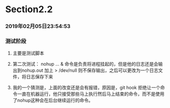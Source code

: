 # Section2.2


### 2019年02月05日23:54:53

### 测试阶段

1. 主要是测试脚本

2. 第二次测试：
nohup ... & 命令是负责将进程挂起的，但是他的日志还是会输出到nohup.out
加上 > /dev/null 则不保存输出，之后可以更改为一个日志文件，将日志保存下来

3. 我的一个猜测是，上面的改变还是会有报错，原因是，git hook 拒绝让一个命令一直在机器运行，他只接受那些马上执行然后马上结束的命令，而不是使用了nohup这种会在后台继续运行的命令。